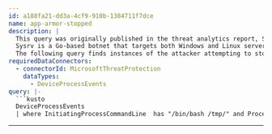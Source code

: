 ```yaml
---
id: a188fa21-dd3a-4cf9-910b-1384711f7dce
name: app-armor-stopped
description: |
  This query was originally published in the threat analytics report, Sysrv botnet evolution.
  Sysrv is a Go-based botnet that targets both Windows and Linux servers, and steals resources to mine cryptocurrency.
  The following query finds instances of the attacker attempting to stop the AppArmor network security service on devices running Linux.
requiredDataConnectors:
  - connectorId: MicrosoftThreatProtection
    dataTypes:
      - DeviceProcessEvents
query: |-
  ```kusto
  DeviceProcessEvents
  | where InitiatingProcessCommandLine  has "/bin/bash /tmp/" and ProcessCommandLine has "service apparmor stop"
  ```
---
```


